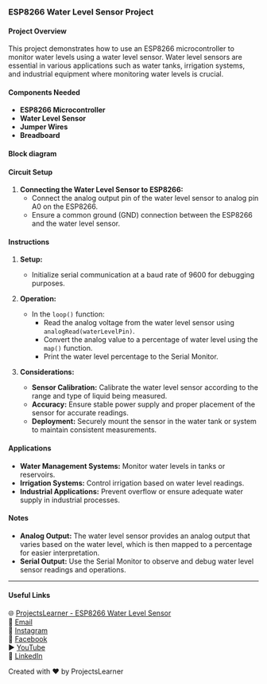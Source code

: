 ### ESP8266 Water Level Sensor Project

#### Project Overview
This project demonstrates how to use an ESP8266 microcontroller to monitor water levels using a water level sensor. Water level sensors are essential in various applications such as water tanks, irrigation systems, and industrial equipment where monitoring water levels is crucial.

#### Components Needed
- **ESP8266 Microcontroller**
- **Water Level Sensor**
- **Jumper Wires**
- **Breadboard**

#### Block diagram


#### Circuit Setup
1. **Connecting the Water Level Sensor to ESP8266:**
   - Connect the analog output pin of the water level sensor to analog pin A0 on the ESP8266.
   - Ensure a common ground (GND) connection between the ESP8266 and the water level sensor.

#### Instructions
1. **Setup:**
   - Initialize serial communication at a baud rate of 9600 for debugging purposes.

2. **Operation:**
   - In the `loop()` function:
     - Read the analog voltage from the water level sensor using `analogRead(waterLevelPin)`.
     - Convert the analog value to a percentage of water level using the `map()` function.
     - Print the water level percentage to the Serial Monitor.

3. **Considerations:**
   - **Sensor Calibration:** Calibrate the water level sensor according to the range and type of liquid being measured.
   - **Accuracy:** Ensure stable power supply and proper placement of the sensor for accurate readings.
   - **Deployment:** Securely mount the sensor in the water tank or system to maintain consistent measurements.

#### Applications
- **Water Management Systems:** Monitor water levels in tanks or reservoirs.
- **Irrigation Systems:** Control irrigation based on water level readings.
- **Industrial Applications:** Prevent overflow or ensure adequate water supply in industrial processes.

#### Notes
- **Analog Output:** The water level sensor provides an analog output that varies based on the water level, which is then mapped to a percentage for easier interpretation.
- **Serial Output:** Use the Serial Monitor to observe and debug water level sensor readings and operations.

---

#### Useful Links
🌐 [ProjectsLearner - ESP8266 Water Level Sensor](https://projectslearner.com/learn/esp8266-water-level-sensor)  
📧 [Email](mailto:projectslearner@gmail.com)  
📸 [Instagram](https://www.instagram.com/projectslearner/)  
📘 [Facebook](https://www.facebook.com/projectslearner)  
▶️ [YouTube](https://www.youtube.com/@ProjectsLearner)  
📘 [LinkedIn](https://www.linkedin.com/in/projectslearner)

Created with ❤️ by ProjectsLearner
